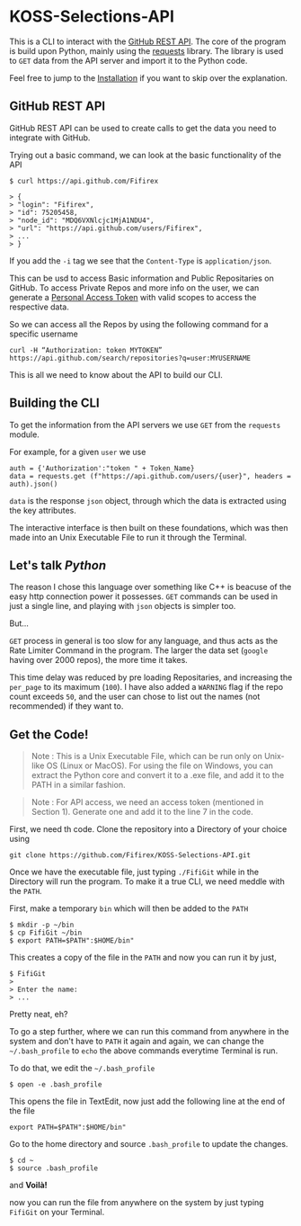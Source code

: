 # KOSS-Selections-API
This is a CLI to interact with the [GitHub REST API](https://docs.github.com/en/rest). The core of the program is build upon Python, mainly using the [requests](https://pypi.org/project/requests/) library. The library is used to `GET` data from the API server and import it to the Python code.

Feel free to jump to the [Installation](#install) if you want to skip over the explanation.

## GitHub REST API
GitHub REST API can be used to create calls to get the data you need to integrate with GitHub.

Trying out a basic command, we can look at the basic functionality of the API

```
$ curl https://api.github.com/Fifirex

> {
> "login": "Fifirex",
> "id": 75205458,
> "node_id": "MDQ6VXNlcjc1MjA1NDU4",
> "url": "https://api.github.com/users/Fifirex",
> ...
> }
```

If you add the `-i` tag we see that the `Content-Type` is `application/json`.

This can be usd to access Basic information and Public Repositaries on GitHub. To access Private Repos and more info on the user, we can generate a [Personal Access Token](https://docs.github.com/en/github/authenticating-to-github/keeping-your-account-and-data-secure/creating-a-personal-access-token) with valid scopes to access the respective data.

So we can access all the Repos by using the following command for a specific username

```
curl -H “Authorization: token MYTOKEN” https://api.github.com/search/repositories?q=user:MYUSERNAME
```

This is all we need to know about the API to build our CLI.

## Building the CLI
To get the information from the API servers we use `GET` from the `requests` module.

For example, for a given `user` we use

```
auth = {'Authorization':"token " + Token_Name}
data = requests.get (f"https://api.github.com/users/{user}", headers = auth).json()
```

`data` is the response `json` object, through which the data is extracted using the key attributes.

The interactive interface is then built on these foundations, which was then made into an Unix Executable File to run it through the Terminal.

## Let's talk _Python_
The reason I chose this language over something like C++ is beacuse of the easy http connection power it possesses. `GET` commands can be used in just a single line, and playing with `json` objects is simpler too.

But...

`GET` process in general is too slow for any language, and thus acts as the Rate Limiter Command in the program. The larger the data set (`google` having over 2000 repos), the more time it takes.

This time delay was reduced by pre loading Repositaries, and increasing the `per_page` to its maximum (`100`). I have also added a `WARNING` flag if the repo count exceeds `50`, and the user can chose to list out the names (not recommended) if they want to.

## <a name="install">Get the Code! </a>

> Note : This is a Unix Executable File, which can be run only on Unix-like OS (Linux or MacOS). For using the file on Windows, you can extract the Python core and convert it to a .exe file, and add it to the PATH in a similar fashion. 

> Note : For API access, we need an access token (mentioned in Section 1). Generate one and add it to the line 7 in the code. 

First, we need th code. Clone the repository into a Directory of your choice using

```
git clone https://github.com/Fifirex/KOSS-Selections-API.git
```

Once we have the executable file, just typing `./FifiGit` while in the Directory will run the program. To make it a true CLI, we need meddle with the `PATH`.

First, make a temporary `bin` which will then be added to the `PATH`

```
$ mkdir -p ~/bin
$ cp FifiGit ~/bin
$ export PATH=$PATH":$HOME/bin"
```

This creates a copy of the file in the `PATH` and now you can run it by just,

```
$ FifiGit
> 
> Enter the name:
> ...
```

Pretty neat, eh?

To go a step further, where we can run this command from anywhere in the system and don't have to `PATH` it again and again, we can change the `~/.bash_profile` to `echo` the above commands everytime Terminal is run.

To do that, we edit the `~/.bash_profile`

```
$ open -e .bash_profile
```

This opens the file in TextEdit, now just add the following line at the end of the file

```
export PATH=$PATH":$HOME/bin"
```
Go to the home directory and source `.bash_profile` to update the changes.

```
$ cd ~
$ source .bash_profile
```

and **Voilà!**

now you can run the file from anywhere on the system by just typing `FifiGit` on your Terminal.
